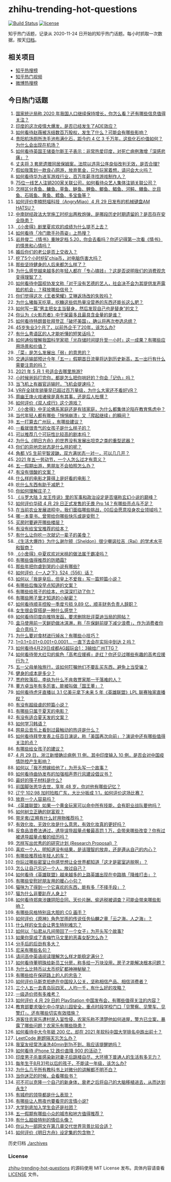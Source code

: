 # zhihu-trending-hot-questions

[![Build Status](https://github.com/justjavac/zhihu-trending-hot-questions/workflows/ci/badge.svg?branch=master)](https://github.com/justjavac/zhihu-trending-hot-questions/actions)
[![license](https://img.shields.io/github/license/justjavac/zhihu-trending-hot-questions)](https://github.com/justjavac/zhihu-trending-hot-questions/blob/master/LICENSE)

知乎热门话题，记录从 2020-11-24 日开始的知乎热门话题。每小时抓取一次数据，按天[归档](./archives)。

## 相关项目

- [知乎热搜榜](https://github.com/justjavac/zhihu-trending-top-search)
- [知乎热门视频](https://github.com/justjavac/zhihu-trending-hot-video)
- [微博热搜榜](https://github.com/justjavac/weibo-trending-hot-search)

## 今日热门话题

<!-- BEGIN -->
<!-- 最后更新时间 Fri Apr 30 2021 14:03:40 GMT+0800 (China Standard Time) -->

1. [国家统计局称 2020
   年我国人口继续保持增长，你怎么看？还有哪些信息值得关注？](https://www.zhihu.com/question/457140816)
2. [印度的这次疫情大爆发，是否已经发生了ADE效应？](https://www.zhihu.com/question/456399195)
3. [如何看待赵薇被冻结数百万股权，发生了什么？可能会有哪些影响？](https://www.zhihu.com/question/457141906)
4. [贵阳机场厕所洗手池布满化石，距今约 4 亿 3
   千万年，这些化石价值如何？为什么会出现在机场？](https://www.zhihu.com/question/456986321)
5. [如何看待英国王储查尔斯王子表示：非常热爱印度，对死亡病例激增「深感悲痛」？](https://www.zhihu.com/question/457133150)
6. [丈夫将 3
   套房遗赠同居保姆案，法院以违背公序良俗改判无效，是否合理?](https://www.zhihu.com/question/457149946)
7. [假如我策划一款良心网游，放弃氪金，只为玩家着想，请问会大火吗？](https://www.zhihu.com/question/452046052)
8. [如何看待华为进军游戏行业，百万年薪寻找游戏制作人？](https://www.zhihu.com/question/457206027)
9. [75位一线艺人注销200家关联公司，如何看待众艺人集体注销关联公司？](https://www.zhihu.com/question/457181415)
10. [怎样区分青鱼、鳙鱼、草鱼、鲢鱼、鲤鱼、鲫鱼、鲳鱼、河鲀、鳝鱼、比目鱼、石斑鱼、黄鱼、鳕鱼、多宝鱼等？](https://www.zhihu.com/question/46703898)
11. [如何评价李楠怒喵科技（AngryMiao）4 月 29 日发布的机械键盘AM
    HATSU？](https://www.zhihu.com/question/457163306)
12. [中南财经政法大学施工时挖出两枚炮弹，是哪段历史时期遗留的？是否存在安全隐患？](https://www.zhihu.com/question/457122815)
13. [《小舍得》剧里夏欢欢的成绩为什么提不上去？](https://www.zhihu.com/question/455735077)
14. [如何看待「冷门歌手孙燕姿」上热搜？](https://www.zhihu.com/question/457001614)
15. [岩井俊二《情书》重映定档
    5.20，你会去看吗？你还记得第一次看《情书》的情景和心情吗？](https://www.zhihu.com/question/457115062)
16. [婚后你们的老公是否上交收入？](https://www.zhihu.com/question/446421532)
17. [挖了5个小时挖矿chia币，对电脑伤害大吗？](https://www.zhihu.com/question/454866562)
18. [那些坚持健身的人后来都怎么样了？](https://www.zhihu.com/question/456782802)
19. [为什么感觉越来越多的年轻人都在「专心搞钱」？这是否说明我们的消费观念变得理智了？](https://www.zhihu.com/question/457140241)
20. [如何看待中国视协发文称「对于没有艺德的艺人，社会决不会为其提供发声露脸的机会」？释放哪些信号？](https://www.zhihu.com/question/457179755)
21. [你们觉得这次《王者荣耀》艾琳返场改的失败吗？](https://www.zhihu.com/question/455420512)
22. [为什么猪每天吃草，吃糠这些低热量没营养的东西还能长这么肥？](https://www.zhihu.com/question/450554480)
23. [如何写一篇“男主把女主当替身，然后发现自己也是替身”的文？](https://www.zhihu.com/question/437395484)
24. [你认为《火影忍者》中干架最多且最具含金量的是谁？](https://www.zhihu.com/question/456331604)
25. [如何看待特朗普批拜登正「破坏美国」，确认将再次参选总统？](https://www.zhihu.com/question/457256439)
26. [45岁失业3个月了，以前外企干了20年，该怎么办?](https://www.zhihu.com/question/453104891)
27. [有什么粤语区的人才能听懂的短笑话吗？](https://www.zhihu.com/question/417960479)
28. [如何通俗理解我国科学家把「光存储时间提升至一小时」这一成果？有哪些应用场景和价值？](https://www.zhihu.com/question/456553305)
29. [「菜」是怎么发展出「弱」的意思的？](https://www.zhihu.com/question/454980442)
30. [交通运输部预计今年「五一」假期首日流量将达到历史新高，五一出行有什么需要注意的吗？](https://www.zhihu.com/question/457166153)
31. [2021 年 5 月 1 号适合去哪里旅游?](https://www.zhihu.com/question/449104465)
32. [小时候爸妈打完你，都是怎么把你哄好的？你会「记仇」吗？](https://www.zhihu.com/question/457258936)
33. [当飞机上有器官运输时，飞机会提速吗？](https://www.zhihu.com/question/453406019)
34. [VR在全球年销量早已超过百万量级，为什么大家还不看好VR？](https://www.zhihu.com/question/455504976)
35. [周幽王烽火戏诸侯是真有其事，还是后人杜撰？](https://www.zhihu.com/question/20836590)
36. [如何评价《双人成行》这个游戏？](https://www.zhihu.com/question/448262868)
37. [《小舍得》中无论佛系家庭还是有钱家庭，为什么都集体沦陷在教育焦虑中？](https://www.zhihu.com/question/456153696)
38. [当代年轻人都有哪些「悄悄崩溃」又「爬起继续」的瞬间？](https://www.zhihu.com/question/457125407)
39. [五一打算去广州玩 ，有哪些建议？](https://www.zhihu.com/question/454725222)
40. [一看就很贵气的女孩子是什么样子的？](https://www.zhihu.com/question/322175199)
41. [可以推荐几个可玩性比较高的剧本吗？](https://www.zhihu.com/question/310162995)
42. [为什么《明日方舟》的世界没有发展出坦克之类的重型武器？](https://www.zhihu.com/question/456809133)
43. [你们的异地恋状态是什么样的呢？](https://www.zhihu.com/question/455031941)
44. [角都 VS 生前宇智波鼬，双方满状态一对一，可以几几开？](https://www.zhihu.com/question/454291279)
45. [2021 年五一劳动节，一个人怎么过才有意义？](https://www.zhihu.com/question/454814771)
46. [五一假期出游，男朋友不会拍照怎么办？](https://www.zhihu.com/question/456855235)
47. [有没有很酸的文案？](https://www.zhihu.com/question/436360298)
48. [什么样的电影才算得上是好看的电影？](https://www.zhihu.com/question/437729822)
49. [吃什么东西有助于减肥？](https://www.zhihu.com/question/336364334)
50. [你如何理解庄子？](https://www.zhihu.com/question/21799051)
51. [《斗罗大陆 3
    龙王传说》里的军事和政治设定是否堪称玄幻小说的巅峰？](https://www.zhihu.com/question/457043638)
52. [如何评价华硕 4 月 29 日正式发售的无畏 Pro
    14？有哪些亮点与不足？](https://www.zhihu.com/question/457190351)
53. [在当前农业发展进程中，我们面临哪些挑战，00后会愿意投身农业领域吗？](https://www.zhihu.com/question/457017725)
54. [哪一本童书，曾带给你哪些快乐或是安慰？](https://www.zhihu.com/question/454215807)
55. [买房时要避开哪些楼层？](https://www.zhihu.com/question/447920355)
56. [有没有给宝宝推荐的绘本？](https://www.zhihu.com/question/452517546)
57. [有什么让你吃一次就记一辈子的美食？](https://www.zhihu.com/question/442763529)
58. [《生活大爆炸》为什么谢尔顿（Sheldon）很少嘲讽拉吉（Raj）的学术水平和智商？](https://www.zhihu.com/question/452782047)
59. [《小舍得》中夏欢欢对米桃的做法属于霸凌吗？](https://www.zhihu.com/question/457028998)
60. [有哪些值得推荐的防晒霜?](https://www.zhihu.com/question/329759904)
61. [那些年把你虐到哭的小说有哪些?](https://www.zhihu.com/question/384707888)
62. [如何评价《一人之下》524（556）话？](https://www.zhihu.com/question/457216895)
63. [如何以「我是皇后，但皇上不爱我」写一篇短篇小说？](https://www.zhihu.com/question/410673163)
64. [有哪些后悔没早点知道的文案？](https://www.zhihu.com/question/447084918)
65. [有哪些给孩子的绘本，也深深打动了你？](https://www.zhihu.com/question/454395118)
66. [有哪些圈子里才知道的小秘密？](https://www.zhihu.com/question/49502870)
67. [如何看待顺丰控股一季度亏损 9.89 亿，顺丰财务负责人辞职？](https://www.zhihu.com/question/456088079)
68. [女生很会穿搭是一种什么感觉？](https://www.zhihu.com/question/316509144)
69. [如何看待印度向推特发函，要求删除批评莫迪当局的网帖？](https://www.zhihu.com/question/456828756)
70. [盒马使用前一天鲜奶做冰淇淋，称「在保鲜前提下减少浪费」，作为消费者你会介意吗？](https://www.zhihu.com/question/456827779)
71. [为什么要对食材进行焯水？有哪些小技巧？](https://www.zhihu.com/question/40365482)
72. [1+0.1+0.01+0.001+0.0001... 一直下去会在实际中到达 2
    吗？](https://www.zhihu.com/question/444218811)
73. [如何看待4月29日成都AG超玩会1：3输给广州TTG？](https://www.zhihu.com/question/457202102)
74. [如何看待带大红勾的紫色「高考应援裤」走红？你还见过哪些有趣的高考应援行为？](https://www.zhihu.com/question/457036620)
75. [五一父母单独旅行，该如何叮嘱他们不要乱买东西，避免上当受骗？](https://www.zhihu.com/question/456639541)
76. [健身的成本是多少？](https://www.zhihu.com/question/58355167)
77. [贾府败落后，李纨为什么不肯救贾家那一干落难的人？](https://www.zhihu.com/question/413382261)
78. [董方卓当年有多厉害，能被叫做「国王董」？](https://www.zhihu.com/question/34886516)
79. [如何看待虎牙直播以 3.1 亿美元拿下未来 5 年《英雄联盟》LPL
    联赛独家直播权？](https://www.zhihu.com/question/457004985)
80. [有没有超级虐的短篇小说？](https://www.zhihu.com/question/380410071)
81. [有哪些只属于夏天的电影？](https://www.zhihu.com/question/453035690)
82. [有没有适合夏天发的文案？](https://www.zhihu.com/question/455423467)
83. [如何学习韩语？](https://www.zhihu.com/question/19830338)
84. [网易云音乐上看到过最触动的热评是什么？](https://www.zhihu.com/question/323985794)
85. [如何看待拜登发表上任百日演说，称「美国再次向前」？演说中还有哪些值得关注的点？](https://www.zhihu.com/question/457103607)
86. [有哪些给女孩子的建议？](https://www.zhihu.com/question/315676658)
87. [4 月 29 日，浙江新增确诊病例 11 例，其中印度输入 10
    例，是否会对中国疫情防控产生影响？](https://www.zhihu.com/question/457100652)
88. [如何以「我不想嫁给他了」为开头写一个故事？](https://www.zhihu.com/question/450473110)
89. [如何看待曲协发布的加强相声界行风建设倡议书？](https://www.zhihu.com/question/457138970)
90. [最好的筷子材料是什么?](https://www.zhihu.com/question/21549358)
91. [前国脚张恩华去世，享年 48 岁，你对他有哪些记忆？](https://www.zhihu.com/question/457170964)
92. [辽宁 102:98 加时险胜广东，大比分扳成
    1:1，如何评价这场比赛？](https://www.zhihu.com/question/457178922)
93. [放弃一个人容易吗？](https://www.zhihu.com/question/455853199)
94. [《英雄联盟》如果一个黄金玩家可以命中所有技能，会有职业战队要他吗？](https://www.zhihu.com/question/454200921)
95. [如何树立正确的财富观？](https://www.zhihu.com/question/314627020)
96. [带牙套/正畸有什么好用物推荐吗？](https://www.zhihu.com/question/263947314)
97. [有效化妆、无效化妆是什么意思，有效化妆真的更好吗？](https://www.zhihu.com/question/445017526)
98. [反食品浪费法通过，诱导误导超量点餐最高罚 1
    万，会带来哪些改变？你有过被诱导超量点餐的经历吗？](https://www.zhihu.com/question/457114352)
99. [怎样写出优秀的的研究计划 (Research Proposal)
    ？](https://www.zhihu.com/question/23695058)
100. [喜欢一个人，明知道没有结果，是该理智的放弃，还是遵从自己的内心？](https://www.zhihu.com/question/453112528)
101. [有哪些推荐给年轻人的车？](https://www.zhihu.com/question/351728964)
102. [你玩过哪些密室让你感觉想让全世界都知道「这才是密室逃脱啊」？](https://www.zhihu.com/question/319279638)
103. [怎么让自己忘记一个人，放过自己？](https://www.zhihu.com/question/456808503)
104. [如何看待《英雄联盟》越来越多的上路英雄出现在中路搞「降维打击」？](https://www.zhihu.com/question/456150071)
105. [有哪些安慰好朋友用的暖心小句？](https://www.zhihu.com/question/423693212)
106. [猫咪为了得到一个它喜欢的东西，能有多「不择手段」？](https://www.zhihu.com/question/456683084)
107. [猫为什么非要趴在人身上?](https://www.zhihu.com/question/456102586)
108. [如何看待郑爽涉嫌阴阳合同、天价片酬、偷逃税被调查？可能会带来哪些影响？](https://www.zhihu.com/question/457029348)
109. [有哪些风格特别且大胆的 CG 画手？](https://www.zhihu.com/question/33526505)
110. [如何评价《原神》角色甘雨的传说任务仙麟之章「云之海，人之海」？](https://www.zhihu.com/question/439097589)
111. [什么样的女生会让男生特别难忘？](https://www.zhihu.com/question/445195620)
112. [如何以「仙君从凡间带回了一个女子」为开头写个故事?](https://www.zhihu.com/question/432356881)
113. [如果你穿成了青梅竹马文里的恶毒女配怎么办？](https://www.zhihu.com/question/397987454)
114. [分手后的后劲有多大？](https://www.zhihu.com/question/440316118)
115. [尼采有哪些名句？](https://www.zhihu.com/question/368233780)
116. [请问高中英语阅读理解怎么样才能稳定满分？](https://www.zhihu.com/question/309325332)
117. [如何看待董明珠给新员工分房，称多给一万块没用，房子才能解决根本问题？](https://www.zhihu.com/question/456846832)
118. [为什么比特币以太币挖矿都神神秘秘？](https://www.zhihu.com/question/456031920)
119. [有哪些给在保研路上的人的忠告？](https://www.zhihu.com/question/370011250)
120. [如何评价马斯克拒绝在中国投入公关，坚称相信产品、相信消费者？](https://www.zhihu.com/question/457012576)
121. [三个人五一去青岛玩四天，人均一千，有什么好的攻略？](https://www.zhihu.com/question/455036673)
122. [一级造价师有多难考？](https://www.zhihu.com/question/408061696)
123. [如何评价 4 月 29 日的 PlayStation
     中国发布会，有哪些值得关注的内容？](https://www.zhihu.com/question/456103601)
124. [教育部要求强化中小学幼儿园安全，重点时段学校门口「见警察、见警车、见警灯」，还有哪些切实有效措施？](https://www.zhihu.com/question/457099403)
125. [游客住农家乐遭村民入室性侵，农家乐称不清楚他如何进屋，警方已立案，暴露了哪些问题？农家乐有哪些隐患？](https://www.zhihu.com/question/456979537)
126. [如何看待中大今年砸 200 亿，却在 2021
     年软科中国大学排名中跌出前十？](https://www.zhihu.com/question/456601034)
127. [LeetCode 刷题隔天忘怎么办？](https://www.zhihu.com/question/379857231)
128. [我室友经常洗澡洗40min到1h不到，我应该提醒她吗？](https://www.zhihu.com/question/456731420)
129. [如何看待 iPhone 12 跌价直降 900 的活动？](https://www.zhihu.com/question/455284196)
130. [印度男子杀害感染新冠妻子后跳楼自尽，大环境下普通人的生活有多无力？](https://www.zhihu.com/question/456933930)
131. [每年生于8月31号以后的孩子，不能读一年级，该怎么办?](https://www.zhihu.com/question/456626454)
132. [为什么几乎所有教科书上对微分的讲解都不明不白？](https://www.zhihu.com/question/438795295)
133. [当你迷茫的时候，会看哪些书？](https://www.zhihu.com/question/454224694)
134. [可不可以克隆一个自己的新身体，衰老之后将自己的大脑移植进去，从而达到永生?](https://www.zhihu.com/question/437796896)
135. [有城府的领导都是什么表现？](https://www.zhihu.com/question/299985054)
136. [有哪些让人熬夜也要看完的言情小说?](https://www.zhihu.com/question/332155810)
137. [大学到底加入学生会还是社团？](https://www.zhihu.com/question/64631466)
138. [五一假期有哪些小众的城市和地方值得推荐？](https://www.zhihu.com/question/454880823)
139. [有什么超级特别的情侣头像？](https://www.zhihu.com/question/276562790)
140. [你认为一部网文在第几章交代世界背景比较合适？](https://www.zhihu.com/question/453894423)
141. [如何评价《明日方舟》设定集的包含物？](https://www.zhihu.com/question/456988607)

<!-- END -->

历史归档 [./archives](./archives)

### License

[zhihu-trending-hot-questions](https://github.com/justjavac/zhihu-trending-hot-questions)
的源码使用 MIT License 发布。具体内容请查看 [LICENSE](./LICENSE) 文件。
